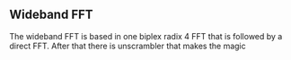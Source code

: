 ## Wideband FFT

The wideband FFT is based in one biplex radix 4 FFT that is followed by a direct FFT. 
After that there is unscrambler that makes the magic

